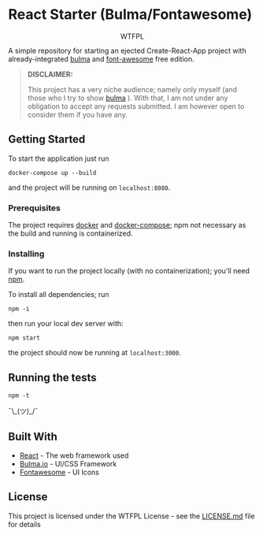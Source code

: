 # React Starter (Bulma/Fontawesome)
<div align="center">
  <!-- badges -->
  <a href="http://www.wtfpl.net/"><img
        src="http://www.wtfpl.net/wp-content/uploads/2012/12/wtfpl-badge-4.png"
        width="80" height="15" alt="WTFPL" /></a>
</div>

A simple repository for starting an ejected Create-React-App project with already-integrated [bulma](https://bulma.io)
and [font-awesome](https://fontawesome.com/) free edition.

> **DISCLAIMER:**<p>
>  This project has a very niche audience; namely only myself (and those who I try to show [bulma](https://bulma.io) ).
  With that, I am not under any obligation to accept any requests submitted. I am however open to consider them if you have any.

## Getting Started

To start the application just run

    docker-compose up --build

and the project will be running on `localhost:8080`.

### Prerequisites

The project requires [docker](https://www.docker.com) and [docker-compose](https://docs.docker.com/compose/); npm not necessary as the build and running is
containerized.

### Installing

If you want to run the project locally (with no containerization); you'll need [npm](https://npm.org).

To install all dependencies; run

    npm -i

then run your local dev server with:

    npm start

the project should now be running at `localhost:3000`.

## Running the tests

    npm -t

¯\\\_(ツ)_/¯

## Built With

* [React](https://reactjs.org) - The web framework used
* [Bulma.io](https://bulma.io) - UI/CSS Framework
* [Fontawesome](https://fontawesome.com/) - UI Icons

## License

This project is licensed under the WTFPL License - see the [LICENSE.md](LICENSE.md) file for details
